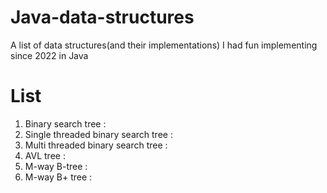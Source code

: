 # Java-data-structures
A list of data structures(and their implementations) I had fun implementing since 2022 in Java

# List
1. Binary search tree : 
2. Single threaded binary search tree : 
3. Multi threaded binary search tree : 
4. AVL tree : 
5. M-way B-tree : 
6. M-way B+ tree : 
